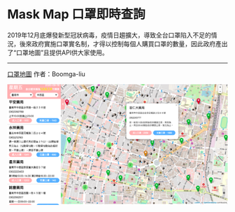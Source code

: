 **Mask Map 口罩即時查詢**
===========================
2019年12月底爆發新型冠狀病毒，疫情日趨擴大，導致全台口罩陷入不足的情況，後來政府實施口罩實名制，才得以控制每個人購買口罩的數量，因此政府產出了“口罩地圖”且提供API供大家使用。

****

[口罩地圖](https://boomga-liu.github.io/Mask_Map/) 作者：Boomga-liu 

![image](images/README-mask-map.png "Mask_Map")
